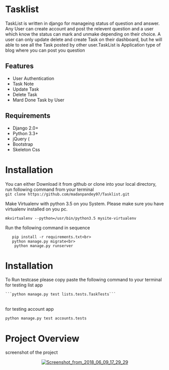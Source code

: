 # Tasklist
TaskList is written in django for manageing status of question and answer. Any User can create account and post the relevent question and a user which know the status can mark and unmake depending on their choice. A user can only update delete and create Task on their dashboard, but he will able to see all the Task posted by other user.TaskList is  Application type of blog where you can post you question 



## Features

* User Authentication
* Task Note
* Update Task
* Delete Task
* Mard Done Task by User


## Requirements

* Django 2.0+
* Python 3.3+
* jQuery (
* Bootstrap 
* Skeleton Css

# Installation

You can either Download it from github or clone into your local directory, run following command from your terminal <br>
```git clone https://github.com/madanpandey97/Tasklist.git ```

Make Virtualenv with python 3.5 on you System. Please make sure you have virtualenv installed on you pc.<br>

```mkvirtualenv --python=/usr/bin/python3.5 mysite-virtualenv ```

Run the following command in sequence
```cd Tasklist <br>
   pip install -r requirements.txt<br>
   python manage.py migrate<br>
    python manage.py runserver 
  ```
# Installation
To Run testcase please copy paste the following command to your terminal <br>
for testing list app <br>

 	```python manage.py test lists.tests.TaskTests```
   
 <br>for testing account app<br>
 
 
 ```python manage.py test accounts.tests```
 
 
# Project Overview
screenshot of the project 


<p align="center">
  <a href="https://ibb.co/h3Gzv8"><img src="https://preview.ibb.co/g1XHho/Screenshot_from_2018_06_09_17_29_29.png" alt="Screenshot_from_2018_06_09_17_29_29" border="0"></a>
</p>
